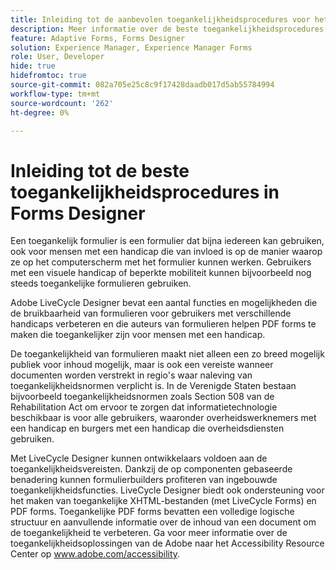 ```yaml
---
title: Inleiding tot de aanbevolen toegankelijkheidsprocedures voor het maken van formulieren in formulierontwerpers
description: Meer informatie over de beste toegankelijkheidsprocedures voor het gebruik van formulierontwerpers
feature: Adaptive Forms, Forms Designer
solution: Experience Manager, Experience Manager Forms
role: User, Developer
hide: true
hidefromtoc: true
source-git-commit: 082a705e25c8c9f17428daadb017d5ab55784994
workflow-type: tm+mt
source-wordcount: '262'
ht-degree: 0%

---
```


# Inleiding tot de beste toegankelijkheidsprocedures in Forms Designer

Een toegankelijk formulier is een formulier dat bijna iedereen kan gebruiken, ook voor mensen met een handicap die van invloed is op de manier waarop ze op het computerscherm met het formulier kunnen werken. Gebruikers met een visuele handicap of beperkte mobiliteit kunnen bijvoorbeeld nog steeds toegankelijke formulieren gebruiken.

Adobe LiveCycle Designer bevat een aantal functies en mogelijkheden die de bruikbaarheid van formulieren voor gebruikers met verschillende handicaps verbeteren en die auteurs van formulieren helpen PDF forms te maken die toegankelijker zijn voor mensen met een handicap.

De toegankelijkheid van formulieren maakt niet alleen een zo breed mogelijk publiek voor inhoud mogelijk, maar is ook een vereiste wanneer documenten worden verstrekt in regio&#39;s waar naleving van toegankelijkheidsnormen verplicht is. In de Verenigde Staten bestaan bijvoorbeeld toegankelijkheidsnormen zoals Section 508 van de Rehabilitation Act om ervoor te zorgen dat informatietechnologie beschikbaar is voor alle gebruikers, waaronder overheidswerknemers met een handicap en burgers met een handicap die overheidsdiensten gebruiken.

Met LiveCycle Designer kunnen ontwikkelaars voldoen aan de toegankelijkheidsvereisten. Dankzij de op componenten gebaseerde benadering kunnen formulierbuilders profiteren van ingebouwde toegankelijkheidsfuncties. LiveCycle Designer biedt ook ondersteuning voor het maken van toegankelijke XHTML-bestanden (met LiveCycle Forms) en PDF forms. Toegankelijke PDF forms bevatten een volledige logische structuur en aanvullende informatie over de inhoud van een document om de toegankelijkheid te verbeteren.
Ga voor meer informatie over de toegankelijkheidsoplossingen van de Adobe naar het Accessibility Resource Center op www.adobe.com/accessibility.
